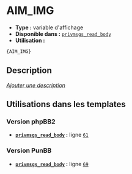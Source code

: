 # AIM_IMG
* __Type :__ variable d'affichage
* __Disponible dans :__ [`privmsgs_read_body`](../tpl/var/privmsgs_read_body.md#readme)
* __Utilisation :__

```html
{AIM_IMG}
```

## Description
[*Ajouter une description*](https://fa-tvars.appspot.com/var/AIM_IMG)

## Utilisations dans les templates

### Version phpBB2
* __[`privmsgs_read_body`](../tpl/var/privmsgs_read_body.md#readme) :__ ligne [`61`](../tpl/src/subsilver/privmsgs_read_body.tpl#L61)

### Version PunBB
* __[`privmsgs_read_body`](../tpl/var/privmsgs_read_body.md#readme) :__ ligne [`69`](../tpl/src/punbb/privmsgs_read_body.tpl#L69)